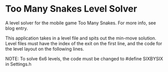 Too Many Snakes Level Solver
===========================

A level solver for the mobile game Too Many Snakes.
For more info, see blog entry.

This application takes in a level file and spits out the min-move solution.
Level files must have the index of the exit on the first line, and the code for the level layout on the following lines.


NOTE: To solve 6x6 levels, the code must be changed to #define SIXBYSIX in Settings.h
